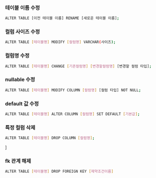 ### 테이블 이름 수정
```bash
ALTER TABLE [이전 테이블 이름] RENAME [새로운 테이블 이름];
```

### 컬럼 사이즈 수정
```bash
ALTER TABLE [테이블명] MODIFY [컬럼명] VARCHAR(사이즈);
```

### 컬럼명 수정
```bash
ALTER TABLE [테이블명] CHANGE [기존컬럼명] [변경할컬럼명] [변경할 컬럼 타입];
```

### nullable 수정
```bash
ALTER TABLE [테이블명] MODIFY COLUMN [컬럼명] [컬럼 타입] NOT NULL;
```

### default 값 수정
```bash
ALTER TABLE [테이블명] ALTER COLUMN [컬럼명] SET DEFAULT [기본값];
```

### 특정 컬럼 삭제
```bash
ALTER TABLE [테이블명] DROP COLUMN [컬럼명];
```
]

### fk 관계 해제
```bash
ALTER TABLE [테이블명] DROP FOREIGN KEY [제약조건이름]
```

